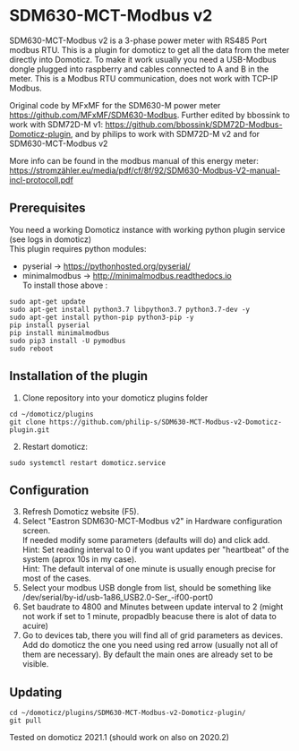 # SDM630-MCT-Modbus v2
SDM630-MCT-Modbus v2 is a 3-phase power meter with RS485 Port modbus RTU.
This is a plugin for domoticz to get all the data from the meter directly into Domoticz. 
To make it work usually you need a USB-Modbus dongle plugged into raspberry and cables connected to A and B in the meter. 
This is a Modbus RTU communication, does not work with TCP-IP Modbus.

Original code by MFxMF for the SDM630-M power meter https://github.com/MFxMF/SDM630-Modbus.
Further edited by bbossink to work with SDM72D-M v1: https://github.com/bbossink/SDM72D-Modbus-Domoticz-plugin,
and by philips to work with SDM72D-M v2 and for SDM630-MCT-Modbus v2

More info can be found in the modbus manual of this energy meter: https://stromzähler.eu/media/pdf/cf/8f/92/SDM630-Modbus-V2-manual-incl-protocoll.pdf

## Prerequisites
You need a working Domoticz instance with working python plugin service (see logs in domoticz)<br>
This plugin requires python modules: <br>
- pyserial -> https://pythonhosted.org/pyserial/ <br>
- minimalmodbus -> http://minimalmodbus.readthedocs.io<br>
To install those above :
```
sudo apt-get update
sudo apt-get install python3.7 libpython3.7 python3.7-dev -y
sudo apt-get install python-pip python3-pip -y
pip install pyserial
pip install minimalmodbus
sudo pip3 install -U pymodbus
sudo reboot
```
## Installation of the plugin
1. Clone repository into your domoticz plugins folder
```
cd ~/domoticz/plugins
git clone https://github.com/philip-s/SDM630-MCT-Modbus-v2-Domoticz-plugin.git
```
2. Restart domoticz:
```
sudo systemctl restart domoticz.service 
```
## Configuration
3. Refresh Domoticz website (F5).<br>
4. Select "Eastron SDM630-MCT-Modbus v2" in Hardware configuration screen.<br>
If needed modify some parameters (defaults will do) and click add.<br>
Hint: Set reading interval to 0 if you want updates per "heartbeat" of the system (aprox 10s in my case).<br>
Hint: The default interval of one minute is usually enough precise for most of the cases.<br>
5. Select your modbus USB dongle from list, should be something like /dev/serial/by-id/usb-1a86_USB2.0-Ser_-if00-port0<br>
6. Set baudrate to 4800 and Minutes between update interval to 2 (might not work if set to 1 minute, propadbly beacuse there is alot of data to acuire) <br>
7. Go to devices tab, there you will find all of grid parameters as devices. Add do domoticz the one you need using red arrow (usually not all of them are necessary). By default the main ones are already set to be visible.
## Updating
```
cd ~/domoticz/plugins/SDM630-MCT-Modbus-v2-Domoticz-plugin/
git pull
```
Tested on domoticz 2021.1 (should work on also on 2020.2)
<br><br><br>


